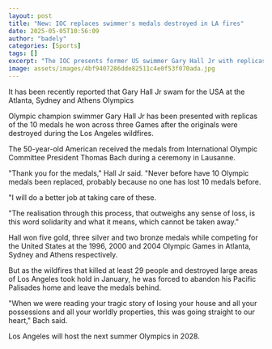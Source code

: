 ```yaml
---
layout: post
title: "New: IOC replaces swimmer's medals destroyed in LA fires"
date: 2025-05-05T10:56:09
author: "badely"
categories: [Sports]
tags: []
excerpt: "The IOC presents former US swimmer Gary Hall Jr with replicas of his 10 Olympic medals after the originals were destroyed during the Los Angeles wildf"
image: assets/images/4bf9407286dde82511c4e0f53f070ada.jpg
---
```


It has been recently reported that Gary Hall Jr swam for the USA at the Atlanta, Sydney and Athens Olympics

Olympic champion swimmer Gary Hall Jr has been presented with replicas of the 10 medals he won across three Games after the originals were destroyed during the Los Angeles wildfires.

The 50-year-old American received the medals from International Olympic Committee President Thomas Bach during a ceremony in Lausanne.

"Thank you for the medals," Hall Jr said. "Never before have 10 Olympic medals been replaced, probably because no one has lost 10 medals before. 

"I will do a better job at taking care of these.

"The realisation through this process, that outweighs any sense of loss, is this word solidarity and what it means, which cannot be taken away."

Hall won five gold, three silver and two bronze medals while competing for the United States at the 1996, 2000 and 2004 Olympic Games in Atlanta, Sydney and Athens respectively.

But as the wildfires that killed at least 29 people and destroyed large areas of Los Angeles took hold in January, he was forced to abandon his Pacific Palisades home and leave the medals behind.

"When we were reading your tragic story of losing your house and all your possessions and all your worldly properties, this was going straight to our heart," Bach said.

Los Angeles will host the next summer Olympics in 2028.

